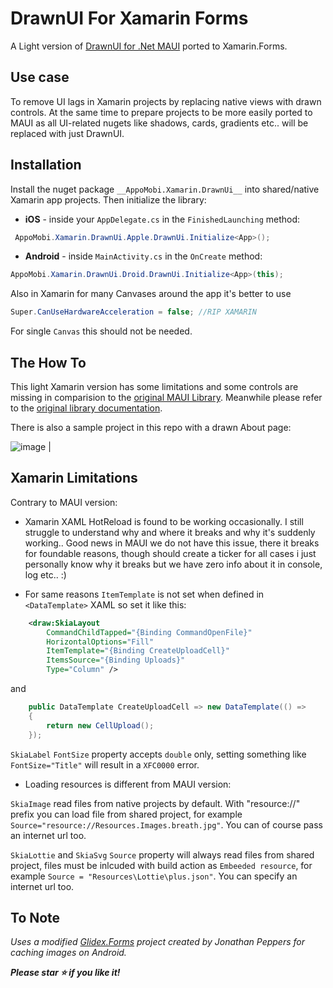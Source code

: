 ﻿# DrawnUI For Xamarin Forms
A Light version of [DrawnUI for .Net MAUI](https://github.com/taublast/DrawnUi.Maui) ported to Xamarin.Forms. 

## Use case
To remove UI lags in Xamarin projects by replacing native views with drawn controls. At the same time to prepare projects to be more easily ported to MAUI as all UI-related nugets like shadows, cards, gradients etc.. will be replaced with just DrawnUI.

## Installation

Install the nuget package `__AppoMobi.Xamarin.DrawnUi__` into shared/native Xamarin app projects.  Then initialize the library:

* **iOS** - inside your `AppDelegate.cs` in the `FinishedLaunching` method:
```csharp
 AppoMobi.Xamarin.DrawnUi.Apple.DrawnUi.Initialize<App>();
 ```

* **Android** - inside `MainActivity.cs` in the `OnCreate` method:
```csharp
AppoMobi.Xamarin.DrawnUi.Droid.DrawnUi.Initialize<App>(this);
 ```

Also in Xamarin for many Canvases around the app it's better to use  
```csharp
Super.CanUseHardwareAcceleration = false; //RIP XAMARIN
 ```
For single `Canvas` this should not be needed.

 ## The How To

This light Xamarin version has some limitations and some controls are missing in comparision to the [original MAUI Library](https://github.com/taublast/DrawnUi.Maui). Meanwhile please refer to the [original library documentation](https://github.com/taublast/DrawnUi.Maui/wiki).

There is also a sample project in this repo with a drawn About page:

![image](https://github.com/user-attachments/assets/3e622b4d-d628-499b-9eec-2f6648041aae) | 

  
## Xamarin Limitations

Contrary to MAUI version:

* Xamarin XAML HotReload is found to be working occasionally. I still struggle to understand why and where it breaks and why it's suddenly working.. Good news in MAUI we do not have this issue, there it breaks for foundable reasons, though should create a ticker for all cases i just personally know why it breaks but we have zero info about it in console, log etc.. :)

* For same reasons `ItemTemplate` is not set when defined in `<DataTemplate>` XAML so set it like this:

```xml
    <draw:SkiaLayout
        CommandChildTapped="{Binding CommandOpenFile}"
        HorizontalOptions="Fill"
        ItemTemplate="{Binding CreateUploadCell}"
        ItemsSource="{Binding Uploads}"
        Type="Column" />
```

and 
```csharp
    public DataTemplate CreateUploadCell => new DataTemplate(() =>
    {
        return new CellUpload();
    });

```

`SkiaLabel` `FontSize` property accepts `double` only, setting something like `FontSize="Title"` will result in a `XFC0000` error.

* Loading resources is different from MAUI version:

`SkiaImage` read files from native projects by default. With "resource://" prefix you can load file from shared project, for example `   Source="resource://Resources.Images.breath.jpg"`. You can of course pass an internet url too.

`SkiaLottie` and `SkiaSvg` `Source` property will always read files from shared project, files must be inlcuded with build action as `Embeeded resource`, for example `Source = "Resources\Lottie\plus.json"`. You can specify an internet url too.

## To Note

_Uses a modified [Glidex.Forms](https://github.com/jonathanpeppers/glidex) project created by Jonathan Peppers for caching images on Android._

___Please star ⭐ if you like it!___
